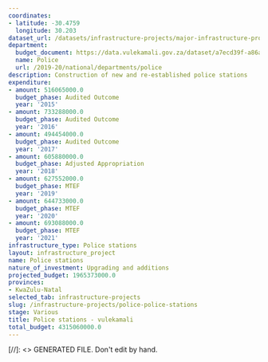 ```yaml
---
coordinates:
- latitude: -30.4759
  longitude: 30.203
dataset_url: /datasets/infrastructure-projects/major-infrastructure-projects-by-national-departments
department:
  budget_document: https://data.vulekamali.gov.za/dataset/a7ecd39f-a86a-4ebf-9616-10a5814036a9/resource/914c28f0-2df9-4613-9881-1ad68dbc44db/download/vote-23-police.pdf
  name: Police
  url: /2019-20/national/departments/police
description: Construction of new and re-established police stations
expenditure:
- amount: 516065000.0
  budget_phase: Audited Outcome
  year: '2015'
- amount: 733288000.0
  budget_phase: Audited Outcome
  year: '2016'
- amount: 494454000.0
  budget_phase: Audited Outcome
  year: '2017'
- amount: 605880000.0
  budget_phase: Adjusted Appropriation
  year: '2018'
- amount: 627552000.0
  budget_phase: MTEF
  year: '2019'
- amount: 644733000.0
  budget_phase: MTEF
  year: '2020'
- amount: 693088000.0
  budget_phase: MTEF
  year: '2021'
infrastructure_type: Police stations
layout: infrastructure_project
name: Police stations
nature_of_investment: Upgrading and additions
projected_budget: 1965373000.0
provinces:
- KwaZulu-Natal
selected_tab: infrastructure-projects
slug: /infrastructure-projects/police-police-stations
stage: Various
title: Police stations - vulekamali
total_budget: 4315060000.0
---
```

[//]: <> GENERATED FILE. Don't edit by hand.